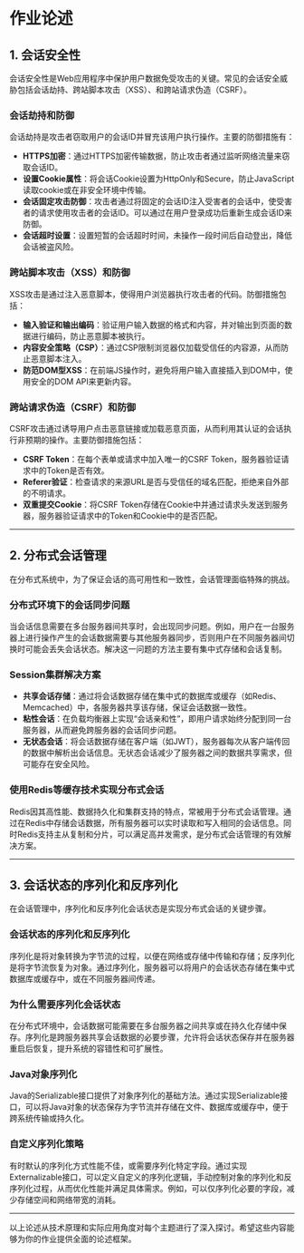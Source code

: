 # 作业论述

## 1. 会话安全性

会话安全性是Web应用程序中保护用户数据免受攻击的关键。常见的会话安全威胁包括会话劫持、跨站脚本攻击（XSS）、和跨站请求伪造（CSRF）。

### 会话劫持和防御

会话劫持是攻击者窃取用户的会话ID并冒充该用户执行操作。主要的防御措施有：

- **HTTPS加密**：通过HTTPS加密传输数据，防止攻击者通过监听网络流量来窃取会话ID。
- **设置Cookie属性**：将会话Cookie设置为HttpOnly和Secure，防止JavaScript读取cookie或在非安全环境中传输。
- **会话固定攻击防御**：攻击者通过将固定的会话ID注入受害者的会话中，使受害者的请求使用攻击者的会话ID。可以通过在用户登录成功后重新生成会话ID来防御。
- **会话超时设置**：设置短暂的会话超时时间，未操作一段时间后自动登出，降低会话被盗风险。

### 跨站脚本攻击（XSS）和防御

XSS攻击是通过注入恶意脚本，使得用户浏览器执行攻击者的代码。防御措施包括：

- **输入验证和输出编码**：验证用户输入数据的格式和内容，并对输出到页面的数据进行编码，防止恶意脚本被执行。
- **内容安全策略（CSP）**：通过CSP限制浏览器仅加载受信任的内容源，从而防止恶意脚本注入。
- **防范DOM型XSS**：在前端JS操作时，避免将用户输入直接插入到DOM中，使用安全的DOM API来更新内容。

### 跨站请求伪造（CSRF）和防御

CSRF攻击通过诱导用户点击恶意链接或加载恶意页面，从而利用其认证的会话执行非预期的操作。主要防御措施包括：

- **CSRF Token**：在每个表单或请求中加入唯一的CSRF Token，服务器验证请求中的Token是否有效。
- **Referer验证**：检查请求的来源URL是否与受信任的域名匹配，拒绝来自外部的不明请求。
- **双重提交Cookie**：将CSRF Token存储在Cookie中并通过请求头发送到服务器，服务器验证请求中的Token和Cookie中的是否匹配。

---

## 2. 分布式会话管理

在分布式系统中，为了保证会话的高可用性和一致性，会话管理面临特殊的挑战。

### 分布式环境下的会话同步问题

当会话信息需要在多台服务器间共享时，会出现同步问题。例如，用户在一台服务器上进行操作产生的会话数据需要与其他服务器同步，否则用户在不同服务器间切换时可能会丢失会话状态。解决这一问题的方法主要有集中式存储和会话复制。

### Session集群解决方案

- **共享会话存储**：通过将会话数据存储在集中式的数据库或缓存（如Redis、Memcached）中，各服务器共享该存储，保证会话数据一致性。
- **粘性会话**：在负载均衡器上实现“会话亲和性”，即用户请求始终分配到同一台服务器，从而避免跨服务器的会话同步问题。
- **无状态会话**：将会话数据存储在客户端（如JWT），服务器每次从客户端传回的数据中解析出会话信息。无状态会话减少了服务器之间的数据共享需求，但可能存在安全风险。

### 使用Redis等缓存技术实现分布式会话

Redis因其高性能、数据持久化和集群支持的特点，常被用于分布式会话管理。通过在Redis中存储会话数据，所有服务器可以实时读取和写入相同的会话信息。同时Redis支持主从复制和分片，可以满足高并发需求，是分布式会话管理的有效解决方案。

---

## 3. 会话状态的序列化和反序列化

在会话管理中，序列化和反序列化会话状态是实现分布式会话的关键步骤。

### 会话状态的序列化和反序列化

序列化是将对象转换为字节流的过程，以便在网络或存储中传输和存储；反序列化是将字节流恢复为对象。通过序列化，服务器可以将用户的会话状态存储在集中式数据库或缓存中，或在不同服务器间传递。

### 为什么需要序列化会话状态

在分布式环境中，会话数据可能需要在多台服务器之间共享或在持久化存储中保存。序列化是跨服务器共享会话数据的必要步骤，允许将会话状态保存并在服务器重启后恢复，提升系统的容错性和可扩展性。

### Java对象序列化

Java的Serializable接口提供了对象序列化的基础方法。通过实现Serializable接口，可以将Java对象的状态保存为字节流并存储在文件、数据库或缓存中，便于跨系统传输或持久化。

### 自定义序列化策略

有时默认的序列化方式性能不佳，或需要序列化特定字段。通过实现Externalizable接口，可以定义自定义的序列化逻辑，手动控制对象的序列化和反序列化过程，从而优化性能并满足具体需求。例如，可以仅序列化必要的字段，减少存储空间和网络带宽的消耗。

---

以上论述从技术原理和实际应用角度对每个主题进行了深入探讨。希望这些内容能够为你的作业提供全面的论述框架。
